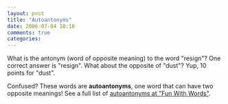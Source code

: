 ```yaml
---
layout: post
title: "Autoantonyms"
date: 2006-07-04 10:10
comments: true
categories: 
---
```


What is the antonym (word of opposite meaning) to the word "resign"?  One correct answer is "resign".  What about the opposite of "dust"?  Yup, 10 points for "dust".

Confused?  These words are **autoantonyms**, one word that can have two opposite meanings!  See a full list of [autoantonyms at "Fun With Words"](http://www.fun-with-words.com/nym_autoantonyms.html).
